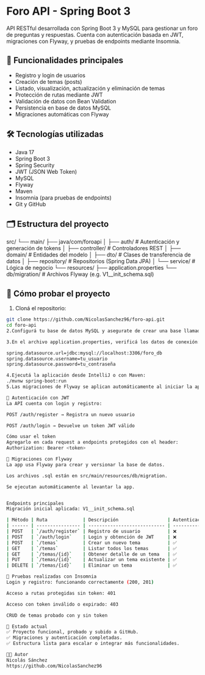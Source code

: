 # Foro API - Spring Boot 3

API RESTful desarrollada con Spring Boot 3 y MySQL para gestionar un foro de preguntas y respuestas. Cuenta con autenticación basada en JWT, migraciones con Flyway, y pruebas de endpoints mediante Insomnia.

## 📌 Funcionalidades principales

- Registro y login de usuarios
- Creación de temas (posts)
- Listado, visualización, actualización y eliminación de temas
- Protección de rutas mediante JWT
- Validación de datos con Bean Validation
- Persistencia en base de datos MySQL
- Migraciones automáticas con Flyway

## 🛠️ Tecnologías utilizadas

- Java 17
- Spring Boot 3
- Spring Security
- JWT (JSON Web Token)
- MySQL
- Flyway
- Maven
- Insomnia (para pruebas de endpoints)
- Git y GitHub

## 🗂️ Estructura del proyecto

src/
└── main/
├── java/com/foroapi
│ ├── auth/ # Autenticación y generación de tokens
│ ├── controller/ # Controladores REST
│ ├── domain/ # Entidades del modelo
│ ├── dto/ # Clases de transferencia de datos
│ ├── repository/ # Repositorios (Spring Data JPA)
│ └── service/ # Lógica de negocio
└── resources/
├── application.properties
└── db/migration/ # Archivos Flyway (e.g. V1__init_schema.sql)

## 🧪 Cómo probar el proyecto

1. Cloná el repositorio:

```bash
git clone https://github.com/NicolasSanchez96/foro-api.git
cd foro-api
2.Configurá tu base de datos MySQL y asegurate de crear una base llamada foro_db.

3.En el archivo application.properties, verificá los datos de conexión:

spring.datasource.url=jdbc:mysql://localhost:3306/foro_db
spring.datasource.username=tu_usuario
spring.datasource.password=tu_contraseña

4.Ejecutá la aplicación desde IntelliJ o con Maven:
./mvnw spring-boot:run
5.Las migraciones de Flyway se aplican automáticamente al iniciar la app.

🔐 Autenticación con JWT
La API cuenta con login y registro:

POST /auth/register → Registra un nuevo usuario

POST /auth/login → Devuelve un token JWT válido

Cómo usar el token
Agregarlo en cada request a endpoints protegidos con el header:
Authorization: Bearer <token>

🔧 Migraciones con Flyway
La app usa Flyway para crear y versionar la base de datos.

Los archivos .sql están en src/main/resources/db/migration.

Se ejecutan automáticamente al levantar la app.


Endpoints principales
Migración inicial aplicada: V1__init_schema.sql

| Método | Ruta             | Descripción                  | Autenticación |
| ------ | ---------------- | ---------------------------- | ------------- |
| POST   | `/auth/register` | Registro de usuario          | ❌             |
| POST   | `/auth/login`    | Login y obtención de JWT     | ❌             |
| POST   | `/temas`         | Crear un nuevo tema          | ✅             |
| GET    | `/temas`         | Listar todos los temas       | ✅             |
| GET    | `/temas/{id}`    | Obtener detalle de un tema   | ✅             |
| PUT    | `/temas/{id}`    | Actualizar un tema existente | ✅             |
| DELETE | `/temas/{id}`    | Eliminar un tema             | ✅             |

🧪 Pruebas realizadas con Insomnia
Login y registro: funcionando correctamente (200, 201)

Acceso a rutas protegidas sin token: 401

Acceso con token inválido o expirado: 403

CRUD de temas probado con y sin token

🚀 Estado actual
✅ Proyecto funcional, probado y subido a GitHub.
✅ Migraciones y autenticación completadas.
✅ Estructura lista para escalar o integrar más funcionalidades.

🧑‍💻 Autor
Nicolás Sánchez
https://github.com/NicolasSanchez96



